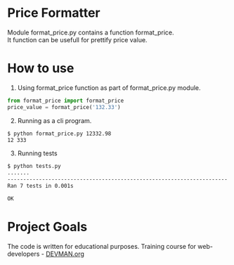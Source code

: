 # Price Formatter

Module format_price.py contains a function format_price.  
It function can be usefull for prettify price value.

# How to use

1. Using format_price function as part of format_price.py module.

```python
from format_price import format_price
price_value = format_price('132.33')
```

2. Running as a cli program.

```bash
$ python format_price.py 12332.98
12 333
```
3. Running tests
```bash
$ python tests.py
.......
----------------------------------------------------------------------
Ran 7 tests in 0.001s

OK
```

# Project Goals

The code is written for educational purposes. Training course for web-developers - [DEVMAN.org](https://devman.org)
